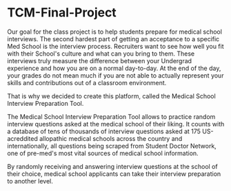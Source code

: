 # TCM-Final-Project
Our goal for the class project is to help students prepare for medical school interviews.
The second hardest part of getting an acceptance to a specific Med School is the interview process. Recruiters want to see how well you fit with their School's culture and what can you bring to them. These interviews  truly measure the difference between your Undergrad experience and how you are on a normal day-to-day. At the end of the day, your grades do not mean much if you are not able to actually represent your skills and contributions out of a classroom environment. 

That is why we decided to create this platform, called the Medical School Interview Preparation Tool.

The Medical School Interview Preparation Tool allows to practice random interview questions asked at the medical school of their liking. It counts with a database of tens of thousands of interview questions asked at 175 US-acreddited allopathic medical schools across the country and internationally, all questions being scraped from Student Doctor Network, one of pre-med's most vital sources of medical school information.

By randomly receiving and answering interview questions at the school of their choice, medical school applicants can take their interview preparation to another level.
